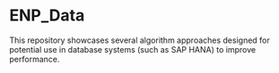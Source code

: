 # ENP_Data
This repository showcases several algorithm approaches designed for potential use in database systems (such as SAP HANA) to improve performance.
